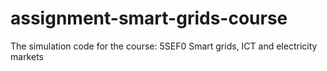 # assignment-smart-grids-course
The simulation code for the course: 5SEF0 Smart grids, ICT and electricity markets
